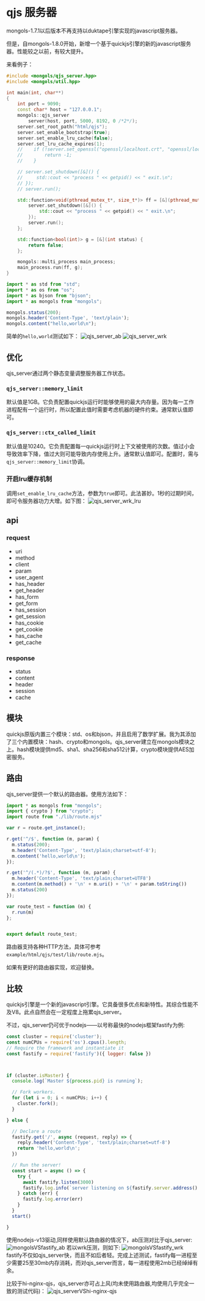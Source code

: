 # qjs 服务器

mongols-1.7.1以后版本不再支持以duktape引擎实现的javascript服务器。

但是，自mongols-1.8.0开始，新增一个基于quickjs引擎的新的javascript服务器。性能较之以前，有较大提升。

来看例子：
```cpp
#include <mongols/qjs_server.hpp>
#include <mongols/util.hpp>

int main(int, char**)
{
    int port = 9090;
    const char* host = "127.0.0.1";
    mongols::qjs_server
        server(host, port, 5000, 8192, 0 /*2*/);
    server.set_root_path("html/qjs");
    server.set_enable_bootstrap(true);
    server.set_enable_lru_cache(false);
    server.set_lru_cache_expires(1);
    //    if (!server.set_openssl("openssl/localhost.crt", "openssl/localhost.key")) {
    //        return -1;
    //    }

    // server.set_shutdown([&]() {
    //     std::cout << "process " << getpid() << " exit.\n";
    // });
    // server.run();

    std::function<void(pthread_mutex_t*, size_t*)> ff = [&](pthread_mutex_t* mtx, size_t* data) {
        server.set_shutdown([&]() {
            std::cout << "process " << getpid() << " exit.\n";
        });
        server.run();
    };

    std::function<bool(int)> g = [&](int status) {
        return false;
    };

    mongols::multi_process main_process;
    main_process.run(ff, g);
}
```

```js
import * as std from "std";
import * as os from "os";
import * as bjson from "bjson";
import * as mongols from "mongols";

mongols.status(200);
mongols.header('Content-Type', 'text/plain');
mongols.content("hello,world\n");

```

简单的`hello,world`测试如下：
![qjs_server_ab](image/qjs_server_ab.png)
![qjs_server_wrk](image/qjs_server_wrk.png)


## 优化

qjs_server通过两个静态变量调整服务器工作状态。
### `qjs_server::memory_limit`
默认值是1GB。它负责配置quickjs运行时能够使用的最大内存量。因为每一工作进程配有一个运行时，所以配置此值时需要考虑机器的硬件约束。通常默认值即可。
### `qjs_server::ctx_called_limit`
默认值是10240。它负责配置每一quickjs运行时上下文被使用的次数。值过小会导致效率下降，值过大则可能导致内存使用上升。通常默认值即可。配置时，需与`qjs_server::memory_limit`协调。
### 开启lru缓存机制
调用`set_enable_lru_cache`方法，参数为`true`即可。此法甚妙。1秒的过期时间，即可令服务器功力大增。如下图：
![qjs_server_wrk_lru](image/qjs_server_wrk_lru.png)

## api

### request
- uri
- method
- client
- param
- user_agent
- has_header
- get_header
- has_form
- get_form
- has_session
- get_session
- has_cookie
- get_cookie
- has_cache
- get_cache
### response
- status
- content
- header
- session
- cache

## 模块

quickjs原版内置三个模块：std、os和bjson，并且启用了数学扩展。我为其添加了三个内置模块：hash、crypto和mongols。qjs_server建立在mongols模块之上。hash模块提供md5、sha1、sha256和sha512计算，crypto模块提供AES加密服务。

## 路由

qjs_server提供一个默认的路由器。使用方法如下：

```javascript
import * as mongols from "mongols";
import { crypto } from "crypto";
import route from "./lib/route.mjs"

var r = route.get_instance();

r.get('^/$', function (m, param) {
  m.status(200);
  m.header('Content-Type', 'text/plain;charset=utf-8');
  m.content('hello,world\n');
});

r.get('^/(.*)/?$', function (m, param) {
  m.header('Content-Type', 'text/plain;charset=UTF8')
  m.content(m.method() + '\n' + m.uri() + '\n' + param.toString())
  m.status(200)
});

var route_test = function (m) {
  r.run(m)
};


export default route_test;
```
路由器支持各种HTTP方法，具体可参考`example/html/qjs/test/lib/route.mjs`。

如果有更好的路由器实现，欢迎替换。

## 比较

quickjs引擎是一个新的javascript引擎。它具备很多优点和新特性。其综合性能不及V8。此点自然会在一定程度上拖累qjs_server。

不过，qjs_server仍可优于nodejs——以号称最快的nodejs框架fastify为例:

```javascript
const cluster = require('cluster');
const numCPUs = require('os').cpus().length;
// Require the framework and instantiate it
const fastify = require('fastify')({ logger: false })



if (cluster.isMaster) {
  console.log(`Master ${process.pid} is running`);

  // Fork workers.
  for (let i = 0; i < numCPUs; i++) {
    cluster.fork();
  }

} else {

  // Declare a route
  fastify.get('/', async (request, reply) => {
    reply.header('Content-Type', 'text/plain;charset=utf-8')
    return 'hello,world\n';
  })

  // Run the server!
  const start = async () => {
    try {
      await fastify.listen(3000)
      fastify.log.info(`server listening on ${fastify.server.address().port}`)
    } catch (err) {
      fastify.log.error(err)
    }
  }
  start()

}
```
使用nodejs-v13驱动,同样使用默认路由器的情况下，ab压测对比于qjs_server:
![mongolsVSfastify_ab](image/mongolsVSfastify_ab.png)
若以wrk压测，则如下:
![mongolsVSfastify_wrk](image/mongolsVSfastify_wrk.png)
fastify不仅如qjs_server快，而且不如后者轻。完成上述测试，fastify每一进程至少需要25至30mb内存消耗，而对qjs_server而言，每一进程使用2mb已经绰绰有余。

比较于hi-nginx-qjs，qjs_server亦可占上风(均未使用路由器,均使用几乎完全一致的测试代码)：
![qjs_serverVShi-nginx-qjs](image/qjs_serverVShi-nginx-qjs.png)